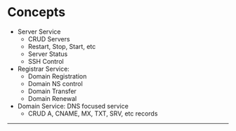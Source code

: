 # Concepts
 - Server Service
   - CRUD Servers
   - Restart, Stop, Start, etc
   - Server Status
   - SSH Control
 - Registrar Service: 
   - Domain Registration
   - Domain NS control
   - Domain Transfer
   - Domain Renewal
- Domain Service: DNS focused service
  - CRUD A, CNAME, MX, TXT, SRV, etc records

------

## 
